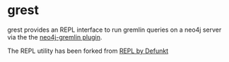 # grest
grest provides an REPL interface to run gremlin queries on a neo4j server via the the [neo4j-gremlin plugin](https://github.com/thinkaurelius/neo4j-gremlin-plugin/).  

The REPL utility has been forked from [REPL by Defunkt](https://github.com/defunkt/repl)
